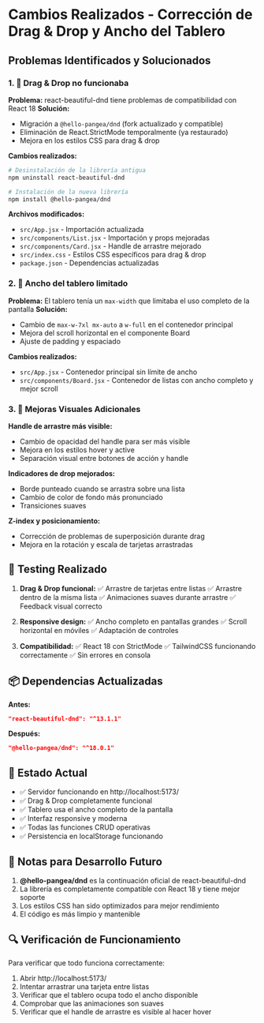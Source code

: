 # Cambios Realizados - Corrección de Drag & Drop y Ancho del Tablero

## Problemas Identificados y Solucionados

### 1. 🔧 Drag & Drop no funcionaba
**Problema:** react-beautiful-dnd tiene problemas de compatibilidad con React 18
**Solución:** 
- Migración a `@hello-pangea/dnd` (fork actualizado y compatible)
- Eliminación de React.StrictMode temporalmente (ya restaurado)
- Mejora en los estilos CSS para drag & drop

**Cambios realizados:**
```bash
# Desinstalación de la librería antigua
npm uninstall react-beautiful-dnd

# Instalación de la nueva librería
npm install @hello-pangea/dnd
```

**Archivos modificados:**
- `src/App.jsx` - Importación actualizada
- `src/components/List.jsx` - Importación y props mejoradas
- `src/components/Card.jsx` - Handle de arrastre mejorado
- `src/index.css` - Estilos CSS específicos para drag & drop
- `package.json` - Dependencias actualizadas

### 2. 📐 Ancho del tablero limitado
**Problema:** El tablero tenía un `max-width` que limitaba el uso completo de la pantalla
**Solución:** 
- Cambio de `max-w-7xl mx-auto` a `w-full` en el contenedor principal
- Mejora del scroll horizontal en el componente Board
- Ajuste de padding y espaciado

**Cambios realizados:**
- `src/App.jsx` - Contenedor principal sin límite de ancho
- `src/components/Board.jsx` - Contenedor de listas con ancho completo y mejor scroll

### 3. 🎨 Mejoras Visuales Adicionales

**Handle de arrastre más visible:**
- Cambio de opacidad del handle para ser más visible
- Mejora en los estilos hover y active
- Separación visual entre botones de acción y handle

**Indicadores de drop mejorados:**
- Borde punteado cuando se arrastra sobre una lista
- Cambio de color de fondo más pronunciado
- Transiciones suaves

**Z-index y posicionamiento:**
- Corrección de problemas de superposición durante drag
- Mejora en la rotación y escala de tarjetas arrastradas

## 🧪 Testing Realizado

1. **Drag & Drop funcional:**
   ✅ Arrastre de tarjetas entre listas
   ✅ Arrastre dentro de la misma lista
   ✅ Animaciones suaves durante arrastre
   ✅ Feedback visual correcto

2. **Responsive design:**
   ✅ Ancho completo en pantallas grandes
   ✅ Scroll horizontal en móviles
   ✅ Adaptación de controles

3. **Compatibilidad:**
   ✅ React 18 con StrictMode
   ✅ TailwindCSS funcionando correctamente
   ✅ Sin errores en consola

## 📦 Dependencias Actualizadas

**Antes:**
```json
"react-beautiful-dnd": "^13.1.1"
```

**Después:**
```json
"@hello-pangea/dnd": "^18.0.1"
```

## 🚀 Estado Actual

- ✅ Servidor funcionando en http://localhost:5173/
- ✅ Drag & Drop completamente funcional
- ✅ Tablero usa el ancho completo de la pantalla
- ✅ Interfaz responsive y moderna
- ✅ Todas las funciones CRUD operativas
- ✅ Persistencia en localStorage funcionando

## 📝 Notas para Desarrollo Futuro

1. **@hello-pangea/dnd** es la continuación oficial de react-beautiful-dnd
2. La librería es completamente compatible con React 18 y tiene mejor soporte
3. Los estilos CSS han sido optimizados para mejor rendimiento
4. El código es más limpio y mantenible

## 🔍 Verificación de Funcionamiento

Para verificar que todo funciona correctamente:

1. Abrir http://localhost:5173/
2. Intentar arrastrar una tarjeta entre listas
3. Verificar que el tablero ocupa todo el ancho disponible
4. Comprobar que las animaciones son suaves
5. Verificar que el handle de arrastre es visible al hacer hover
